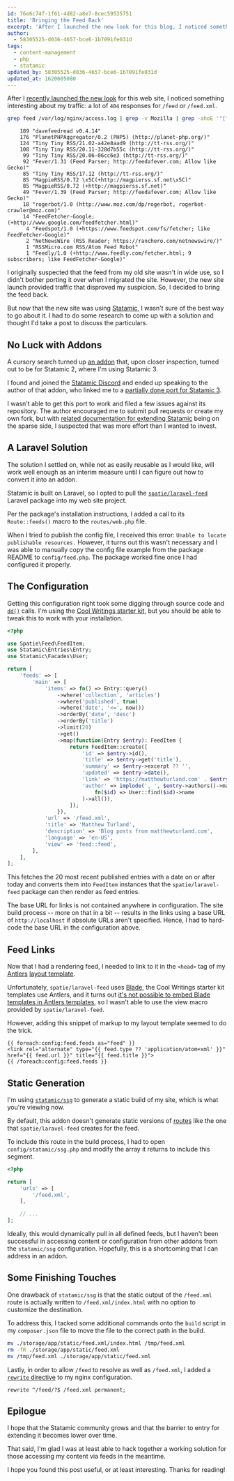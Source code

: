```yaml
---
id: 76e6c74f-1f61-4d82-a8e7-8cec59535751
title: 'Bringing the Feed Back'
excerpt: 'After I launched the new look for this blog, I noticed something interesting about my traffic.'
author:
  - 58305525-d036-4657-bce6-1b7091fe031d
tags:
  - content-management
  - php
  - statamic
updated_by: 58305525-d036-4657-bce6-1b7091fe031d
updated_at: 1620605080
---
```

After I [recently launched the new look](/2021/04/29/a-new-look/) for this web site, I noticed something interesting about my traffic: a lot of `404` responses for `/feed` or `/feed.xml`.

```bash
grep feed /var/log/nginx/access.log | grep -v Mozilla | grep -ahoE '"[^"]+"$' | sort | uniq -c | sort -nr
```

```none
    189 "davefeedread v0.4.14"
    176 "PlanetPHPAggregator/0.2 (PHP5) (http://planet-php.org/)"
    124 "Tiny Tiny RSS/21.02-a42e8aad9 (http://tt-rss.org/)"
    108 "Tiny Tiny RSS/20.11-328d7b55c (http://tt-rss.org/)"
     99 "Tiny Tiny RSS/20.06-06cc6e3 (http://tt-rss.org/)"
     92 "Fever/1.31 (Feed Parser; http://feedafever.com; Allow like Gecko)"
     85 "Tiny Tiny RSS/17.12 (http://tt-rss.org/)"
     85 "MagpieRSS/0.72 \x5C(+http://magpierss.sf.net\x5C)"
     85 "MagpieRSS/0.72 (+http://magpierss.sf.net)"
     49 "Fever/1.39 (Feed Parser; http://feedafever.com; Allow like Gecko)"
     18 "rogerbot/1.0 (http://www.moz.com/dp/rogerbot, rogerbot-crawler@moz.com)"
     14 "FeedFetcher-Google; (+http://www.google.com/feedfetcher.html)"
      4 "Feedspot/1.0 (+https://www.feedspot.com/fs/fetcher; like FeedFetcher-Google)"
      2 "NetNewsWire (RSS Reader; https://ranchero.com/netnewswire/)"
      1 "RSSMicro.com RSS/Atom Feed Robot"
      1 "Feedly/1.0 (+http://www.feedly.com/fetcher.html; 9 subscribers; like FeedFetcher-Google)"
```

I originally suspected that the feed from my old site wasn't in wide use, so I didn't bother porting it over when I migrated the site. However, the new site launch provided traffic that disproved my suspicion. So, I decided to bring the feed back.

But now that the new site was using [Statamic](https://statamic.dev), I wasn't sure of the best way to go about it. I had to do some research to come up with a solution and thought I'd take a post to discuss the particulars.

## No Luck with Addons

A cursory search turned up [an addon](https://github.com/edalzell/statamic-feed) that, upon closer inspection, turned out to be for Statamic 2, where I'm using Statamic 3.

I found and joined the [Statamic Discord](https://statamic.com/discord) and ended up speaking to the author of that addon, who linked me to a [partially done port for Statamic 3](https://github.com/edalzell/statamic-feeds).

I wasn't able to get this port to work and filed a few issues against its repository. The author encouraged me to submit pull requests or create my own fork, but with [related documentation for extending Statamic](https://statamic.dev/extending) being on the sparse side, I suspected that was more effort than I wanted to invest.

## A Laravel Solution

The solution I settled on, while not as easily reusable as I would like, will work well enough as an interim measure until I can figure out how to convert it into an addon.

Statamic is built on Laravel, so I opted to pull the [`spatie/laravel-feed`](https://github.com/spatie/laravel-feed) Laravel package into my web site project.

Per the package's installation instructions, I added a call to its `Route::feeds()` macro to the `routes/web.php` file.

When I tried to publish the config file, I received this error: `Unable to locate publishable resources.` However, it turns out this wasn't necessary and I was able to manually copy the config file example from the package README to `config/feed.php`. The package worked fine once I had configured it properly.

## The Configuration

Getting this configuration right took some digging through source code and [`dd()`](https://laravel.com/docs/8.x/helpers#method-dd) calls. I'm using the [Cool Writings starter kit](https://github.com/statamic/starter-kit-cool-writings), but you should be able to tweak this to work with your installation.

```php
<?php

use Spatie\Feed\FeedItem;
use Statamic\Entries\Entry;
use Statamic\Facades\User;

return [
    'feeds' => [
        'main' => [
            'items' => fn() => Entry::query()
                ->where('collection', 'articles')
                ->where('published', true)
                ->where('date', '<=', now())
                ->orderBy('date', 'desc')
                ->orderBy('title')
                ->limit(20)
                ->get()
                ->map(function(Entry $entry): FeedItem {
                    return FeedItem::create([
                        'id' => $entry->id(),
                        'title' => $entry->get('title'),
                        'summary' => $entry->excerpt ?? '',
                        'updated' => $entry->date(),
                        'link' => 'https://matthewturland.com' . $entry->url(),
                        'author' => implode(', ', $entry->authors()->map(
                            fn($id) => User::find($id)->name
                        )->all()),
                    ]);
                }),
            'url' => '/feed.xml',
            'title' => 'Matthew Turland',
            'description' => 'Blog posts from matthewturland.com',
            'language' => 'en-US',
            'view' => 'feed::feed',
        ],
    ],
];
```

This fetches the 20 most recent published entries with a date on or after today and converts them into `FeedItem` instances that the `spatie/laravel-feed` package can then render as feed entries.

The base URL for links is not contained anywhere in configuration. The site build process -- more on that in a bit -- results in the links using a base URL of `http://localhost` if absolute URLs aren't specified. Hence, I had to hard-code the base URL in the configuration above.

## Feed Links

Now that I had a rendering feed, I needed to link to it in the `<head>` tag of my [Antlers](https://statamic.dev/antlers) [layout template](https://statamic.dev/views#layouts).

Unfortunately, `spatie/laravel-feed` uses [Blade](https://laravel.com/docs/8.x/blade), the Cool Writings starter kit templates use Antlers, and it turns out [it's not possible to embed Blade templates in Antlers templates](https://statamic.com/forum/4208-include-blade-partial-in-antlers-template#reply-16712), so I wasn't able to use the view macro provided by `spatie/laravel-feed`.

However, adding this snippet of markup to my layout template seemed to do the trick.

```markup
{{ foreach:config:feed.feeds as="feed" }}
<link rel="alternate" type="{{ feed.type ?? 'application/atom+xml' }}" href="{{ feed.url }}" title="{{ feed.title }}">
{{ /foreach:config:feed.feeds }}
```

## Static Generation

I'm using [`statamic/ssg`](https://github.com/statamic/ssg) to generate a static build of my site, which is what you're viewing now.

By default, this addon doesn't generate static versions of [routes](
https://github.com/statamic/ssg#routes) like the one that `spatie/laravel-feed` creates for the feed.

To include this route in the build process, I had to open `config/statamic/ssg.php` and modify the array it returns to include this segment.

```php
<?php

return [
	'urls' => [
		'/feed.xml',
	],

	// ...
];
```

Ideally, this would dynamically pull in all defined feeds, but I haven't been successful in accessing content or configuration from other addons from the `statamic/ssg` configuration. Hopefully, this is a shortcoming that I can address in an addon.

## Some Finishing Touches

One drawback of `statamic/ssg` is that the static output of the `/feed.xml` route is actually written to `/feed.xml/index.html` with no option to customize the destination.

To address this, I tacked some additional commands onto the `build` script in my `composer.json` file to move the file to the correct path in the build.

```bash
mv ./storage/app/static/feed.xml/index.html /tmp/feed.xml
rm -fR ./storage/app/static/feed.xml
mv /tmp/feed.xml ./storage/app/static/feed.xml
```

Lastly, in order to allow `/feed` to resolve as well as `/feed.xml`, I added a [`rewrite` directive](https://www.nginx.com/resources/wiki/start/topics/tutorials/config_pitfalls/#taxing-rewrites) to my nginx configuration.

```
rewrite ^/feed/?$ /feed.xml permanent;
```

## Epilogue

I hope that the Statamic community grows and that the barrier to entry for extending it becomes lower over time.

That said, I'm glad I was at least able to hack together a working solution for those accessing my content via feeds in the meantime. 

I hope you found this post useful, or at least interesting. Thanks for reading!